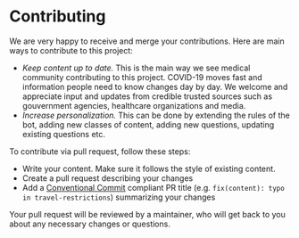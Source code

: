# Contributing

We are very happy to receive and merge your contributions. Here are main ways to contribute to this project:
- *Keep content up to date.* This is the main way we see medical community contributing to this project. COVID-19 moves fast and information people need to know changes day by day. We welcome and appreciate input and updates from credible trusted sources such as gouvernment agencies, healthcare organizations and media.
- *Increase personalization.* This can be done by extending the rules of the bot, adding new classes of content, adding new questions, updating existing questions etc.


To contribute via pull request, follow these steps:
- Write your content. Make sure it follows the style of existing content.
- Create a pull request describing your changes
- Add a [Conventional Commit](https://www.conventionalcommits.org/en/v1.0.0/#summary) compliant PR title (e.g. `fix(content): typo in travel-restrictions`) summarizing your changes

Your pull request will be reviewed by a maintainer, who will get back to you about any necessary changes or questions.
